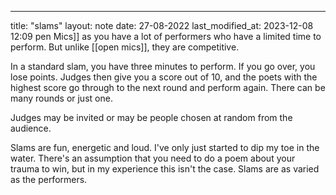 ---
title: "slams"
layout: note
date: 27-08-2022
last_modified_at: 2023-12-08 12:09
pen Mics]] as you have a lot of performers who have a limited time to perform. But unlike [[open mics]], they are competitive.

In a standard slam, you have three minutes to perform. If you go over, you lose points. Judges then give you a score out of 10, and the poets with the highest score go through to the next round and perform again. There can be many rounds or just one.

Judges may be invited or may be people chosen at random from the audience.

Slams are fun, energetic and loud. I've only just started to dip my toe in the water. There's an assumption that you need to do a poem about your trauma to win, but in my experience this isn't the case. Slams are as varied as the performers.
